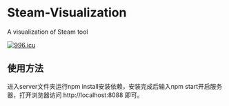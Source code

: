 # Steam-Visualization

A visualization of Steam tool

[![996.icu](https://img.shields.io/badge/link-996.icu-red.svg)](https://996.icu)

## 使用方法
进入server文件夹运行npm install安装依赖，安装完成后输入npm start开启服务器，打开浏览器访问 http://localhost:8088 即可。
